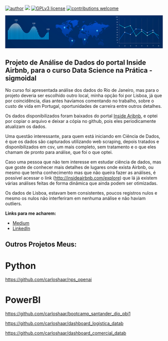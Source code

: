 [![author](https://img.shields.io/badge/author-CarlosHaar-green.svg)](https://www.linkedin.com/in/carloshaar/) [![](https://img.shields.io/badge/python-3.7+-blue.svg)](https://www.python.org/downloads/release/python-365/) [![GPLv3 license](https://img.shields.io/badge/License-GPLv3-blue.svg)](http://perso.crans.org/besson/LICENSE.html) [![contributions welcome](https://img.shields.io/badge/contributions-welcome-yellow.svg?style=flat)](https://github.com/carloshaar/portfolio/issues)

<p align="center">
  <img src="banner_new.png" alt="Designed by Freepik">
</p>

## Projeto de Análise de Dados do portal Inside Airbnb, para o curso Data Science na Prática - sigmoidal

No curso foi apresentada análise dos dados do Rio de Janeiro, mas para o projeto deveria ser escolhido outro local, minha opção foi por Lisboa, já que por coincidência, dias antes havíamos comentando no trabalho, sobre o custo de vida em Portugal, oportunidades de carreira entre outros detalhes.

Os dados disponibilizados foram baixados do portal [Inside Aribnb](http://insideairbnb.com/get-the-data), e optei por copiar o arquivo e deixar a cópia no github, pois eles periodicamente atualizam os dados.

Uma questão interessante, para quem está iniciando em Ciência de Dados, é que os dados são capturados utilizando web scraping, depois tratados e disponibilizados em csv, um mais completo, sem tratamento e o que eles chamam de pronto para análise, que foi o que optei.

Caso uma pessoa que não tem interesse em estudar ciência de dados, mas que goste de conhecer mais detalhes de lugares onde exista Airbnb, ou mesmo que tenha conhecimento mas que não queira fazer as análises, é possível acessar o link (http://insideairbnb.com/explore) que lá já existem várias análises feitas de forma dinâmica que ainda podem ser otimizadas.

Os dados de Lisboa, estavam bem consistentes, poucos registros nulos e mesmo os nulos não interferiram em nenhuma análise e não haviam outliers.



**Links para me acharem:**
* [Medium](https://medium.com/@carloshaar)
* [LinkedIn](https://www.linkedin.com/in/carloshaar/)


## Outros Projetos Meus:
# Python
https://github.com/carloshaar/nps_openai

# PowerBI
https://github.com/carloshaar/bootcamp_santander_dio_pbi1

https://github.com/carloshaar/dashboard_logistica_datab

https://github.com/carloshaar/dashboard_comercial_datab
